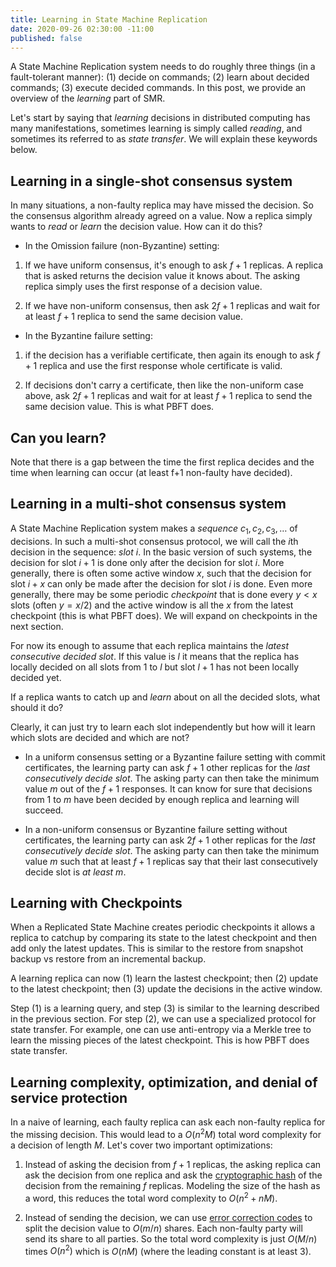 ```yaml
---
title: Learning in State Machine Replication
date: 2020-09-26 02:30:00 -11:00
published: false
---
```


A State Machine Replication system needs to do roughly three things (in a fault-tolerant manner): (1) decide on commands; (2) learn about decided commands; (3) execute decided commands. In this post, we provide an overview of the *learning* part of SMR.

Let's start by saying that *learning* decisions in distributed computing has many manifestations, sometimes learning is simply called *reading*, and sometimes its referred to as *state transfer*. We will explain these keywords below.

## Learning in a single-shot consensus system

In many situations, a non-faulty replica may have missed the decision. So the consensus algorithm already agreed on a value. Now a replica simply wants to *read* or *learn* the decision value. How can it do this?

- In the Omission failure (non-Byzantine) setting:

1. If we have uniform consensus, it's enough to ask $f+1$ replicas. A replica that is asked returns the decision value it knows about. The asking replica simply uses the first response of a decision value. 

2. If we have non-uniform consensus, then ask $2f+1$ replicas and wait for at least $f+1$ replica to send the same decision value.  

- In the Byzantine failure setting:

1. if the decision has a verifiable certificate, then again its enough to ask $f+1$ replica and use the first response whole certificate is valid.

2. If decisions don't carry a certificate, then like the non-uniform case above, ask $2f+1$ replicas and wait for at least $f+1$ replica to send the same decision value. This is what PBFT does.

## Can you learn?

Note that there is a gap between the time the first replica decides and the time when learning can occur (at least f+1 non-faulty have decided). 


## Learning in a multi-shot consensus system

A State Machine Replication system makes a *sequence* $c_1,c_2,c_3,\dots$ of decisions. In such a multi-shot consensus protocol, we will call the $i$th decision in the sequence: *slot $i$*. In the basic version of such systems, the decision for slot $i+1$ is done only after the decision for slot $i$. More generally, there is often some active window $x$, such that the decision for slot $i+x$ can only be made after the decision for slot $i$ is done. Even more generally, there may be some periodic *checkpoint* that is done every $y<x$ slots (often $y=x/2)$ and the active window is all the $x$ from the latest checkpoint (this is what PBFT does). We will expand on checkpoints in the next section.

For now its enough to assume that each replica maintains the *latest consecutive decided slot*. If this value is $l$ it means that the replica has locally decided on all slots from 1 to $l$ but slot $l+1$ has not been locally decided yet. 

If a replica wants to catch up and *learn* about on all the decided slots, what should it do?

Clearly, it can just try to learn each slot independently but how will it learn which slots are decided and which are not?

- In a uniform consensus setting or a Byzantine failure setting with commit certificates, the learning party can ask $f+1$ other replicas for the *last consecutively decide slot*. The asking party can then take the minimum value $m$ out of the $f+1$ responses. It can know for sure that decisions from 1 to $m$ have been decided by enough replica and learning will succeed.

- In a non-uniform consensus or Byzantine failure setting without certificates, the learning party can ask $2f+1$ other replicas for the *last consecutively decide slot*. The asking party can then take the minimum value $m$ such that at least $f+1$ replicas say that their last consecutively decide slot is *at least* $m$.

## Learning with Checkpoints

When a Replicated State Machine creates periodic checkpoints it allows a replica to catchup by comparing its state to the latest checkpoint and then add only the latest updates. This is similar to the restore from snapshot backup vs restore from an incremental backup.

A learning replica can now (1) learn the lastest checkpoint; then (2) update to the latest checkpoint; then (3) update the decisions in the active window.

Step (1) is a learning query, and step (3) is similar to the learning described in the previous section. For step (2), we can use a specialized protocol for state transfer. For example, one can use anti-entropy via a Merkle tree to learn the missing pieces of the latest checkpoint. This is how PBFT does state transfer. 

## Learning complexity, optimization, and denial of service protection

In a naive of learning, each faulty replica can ask each non-faulty replica for the missing decision. This would lead to a  $O(n^2 M)$ total word complexity for a decision of length $M$. Let's cover two important optimizations:

1. Instead of asking the decision from $f+1$ replicas, the asking replica can ask the decision from one replica and ask the [cryptographic hash](https://decentralizedthoughts.github.io/2020-08-28-what-is-a-cryptographic-hash-function/) of the decision from the remaining $f$ replicas. Modeling the size of the hash as a word, this reduces the total word complexity to $O(n^2 + n M)$.

2. Instead of sending the decision, we can use [error correction codes](https://users.ece.cmu.edu/~jwylie/pubs/CMU-PDL-03-104.pdf) to split the decision value to $O(m/n)$ shares. Each non-faulty party will send its share to all parties. So the total word complexity is just $O(M/n)$ times $O(n^2)$ which is $O(n M)$ (where the leading constant is at least 3).



